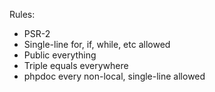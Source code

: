 Rules:

* PSR-2
* Single-line for, if, while, etc allowed
* Public everything
* Triple equals everywhere
* phpdoc every non-local, single-line allowed